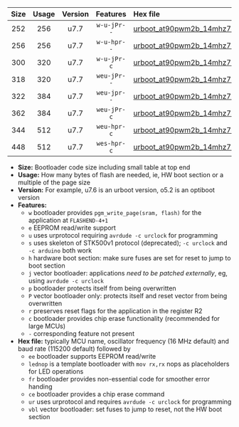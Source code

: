 |Size|Usage|Version|Features|Hex file|
|:-:|:-:|:-:|:-:|:--|
|252|256|u7.7|`w-u-jPr--`|[urboot_at90pwm2b_14mhz7456_9600bps_lednop_ur_vbl.hex](https://raw.githubusercontent.com/stefanrueger/urboot.hex/main/mcus/at90pwm2b/fcpu_14mhz7456/9600_bps/urboot_at90pwm2b_14mhz7456_9600bps_lednop_ur_vbl.hex)|
|256|256|u7.7|`w-u-hpr--`|[urboot_at90pwm2b_14mhz7456_9600bps_lednop_fr_ur.hex](https://raw.githubusercontent.com/stefanrueger/urboot.hex/main/mcus/at90pwm2b/fcpu_14mhz7456/9600_bps/urboot_at90pwm2b_14mhz7456_9600bps_lednop_fr_ur.hex)|
|300|320|u7.7|`w-u-jPr-c`|[urboot_at90pwm2b_14mhz7456_9600bps_lednop_fr_ce_ur_vbl.hex](https://raw.githubusercontent.com/stefanrueger/urboot.hex/main/mcus/at90pwm2b/fcpu_14mhz7456/9600_bps/urboot_at90pwm2b_14mhz7456_9600bps_lednop_fr_ce_ur_vbl.hex)|
|318|320|u7.7|`weu-jPr--`|[urboot_at90pwm2b_14mhz7456_9600bps_ee_lednop_ur_vbl.hex](https://raw.githubusercontent.com/stefanrueger/urboot.hex/main/mcus/at90pwm2b/fcpu_14mhz7456/9600_bps/urboot_at90pwm2b_14mhz7456_9600bps_ee_lednop_ur_vbl.hex)|
|322|384|u7.7|`weu-jpr--`|[urboot_at90pwm2b_14mhz7456_9600bps_ee_lednop_fr_ur_vbl.hex](https://raw.githubusercontent.com/stefanrueger/urboot.hex/main/mcus/at90pwm2b/fcpu_14mhz7456/9600_bps/urboot_at90pwm2b_14mhz7456_9600bps_ee_lednop_fr_ur_vbl.hex)|
|362|384|u7.7|`weu-jPr-c`|[urboot_at90pwm2b_14mhz7456_9600bps_ee_lednop_fr_ce_ur_vbl.hex](https://raw.githubusercontent.com/stefanrueger/urboot.hex/main/mcus/at90pwm2b/fcpu_14mhz7456/9600_bps/urboot_at90pwm2b_14mhz7456_9600bps_ee_lednop_fr_ce_ur_vbl.hex)|
|344|512|u7.7|`weu-hpr-c`|[urboot_at90pwm2b_14mhz7456_9600bps_ee_lednop_fr_ce_ur.hex](https://raw.githubusercontent.com/stefanrueger/urboot.hex/main/mcus/at90pwm2b/fcpu_14mhz7456/9600_bps/urboot_at90pwm2b_14mhz7456_9600bps_ee_lednop_fr_ce_ur.hex)|
|448|512|u7.7|`wes-hpr-c`|[urboot_at90pwm2b_14mhz7456_9600bps_ee_lednop_fr_ce.hex](https://raw.githubusercontent.com/stefanrueger/urboot.hex/main/mcus/at90pwm2b/fcpu_14mhz7456/9600_bps/urboot_at90pwm2b_14mhz7456_9600bps_ee_lednop_fr_ce.hex)|

- **Size:** Bootloader code size including small table at top end
- **Usage:** How many bytes of flash are needed, ie, HW boot section or a multiple of the page size
- **Version:** For example, u7.6 is an urboot version, o5.2 is an optiboot version
- **Features:**
  + `w` bootloader provides `pgm_write_page(sram, flash)` for the application at `FLASHEND-4+1`
  + `e` EEPROM read/write support
  + `u` uses urprotocol requiring `avrdude -c urclock` for programming
  + `s` uses skeleton of STK500v1 protocol (deprecated); `-c urclock` and `-c arduino` both work
  + `h` hardware boot section: make sure fuses are set for reset to jump to boot section
  + `j` vector bootloader: applications *need to be patched externally*, eg, using `avrdude -c urclock`
  + `p` bootloader protects itself from being overwritten
  + `P` vector bootloader only: protects itself and reset vector from being overwritten
  + `r` preserves reset flags for the application in the register R2
  + `c` bootloader provides chip erase functionality (recommended for large MCUs)
  + `-` corresponding feature not present
- **Hex file:** typically MCU name, oscillator frequency (16 MHz default) and baud rate (115200 default) followed by
  + `ee` bootloader supports EEPROM read/write
  + `lednop` is a template bootloader with `mov rx,rx` nops as placeholders for LED operations
  + `fr` bootloader provides non-essential code for smoother error handing
  + `ce` bootloader provides a chip erase command
  + `ur` uses urprotocol and requires `avrdude -c urclock` for programming
  + `vbl` vector bootloader: set fuses to jump to reset, not the HW boot section
